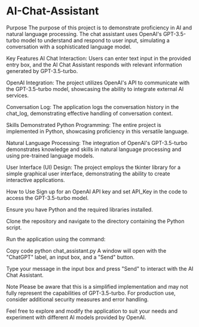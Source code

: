 # AI-Chat-Assistant
Purpose
The purpose of this project is to demonstrate proficiency in AI and natural language processing. The chat assistant uses OpenAI's GPT-3.5-turbo model to understand and respond to user input, simulating a conversation with a sophisticated language model.

Key Features
AI Chat Interaction: Users can enter text input in the provided entry box, and the AI Chat Assistant responds with relevant information generated by GPT-3.5-turbo.

OpenAI Integration: The project utilizes OpenAI's API to communicate with the GPT-3.5-turbo model, showcasing the ability to integrate external AI services.

Conversation Log: The application logs the conversation history in the chat_log, demonstrating effective handling of conversation context.

Skills Demonstrated
Python Programming: The entire project is implemented in Python, showcasing proficiency in this versatile language.

Natural Language Processing: The integration of OpenAI's GPT-3.5-turbo demonstrates knowledge and skills in natural language processing and using pre-trained language models.

User Interface (UI) Design: The project employs the tkinter library for a simple graphical user interface, demonstrating the ability to create interactive applications.

How to Use
Sign up for an OpenAI API key and set API_Key in the code to access the GPT-3.5-turbo model.

Ensure you have Python and the required libraries installed.

Clone the repository and navigate to the directory containing the Python script.

Run the application using the command:

Copy code
python chat_assistant.py
A window will open with the "ChatGPT" label, an input box, and a "Send" button.

Type your message in the input box and press "Send" to interact with the AI Chat Assistant.

Note
Please be aware that this is a simplified implementation and may not fully represent the capabilities of GPT-3.5-turbo. For production use, consider additional security measures and error handling.

Feel free to explore and modify the application to suit your needs and experiment with different AI models provided by OpenAI.

